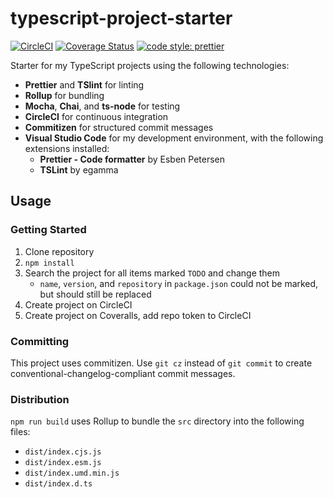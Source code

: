 [//]: # "TODO: Write new README"
[//]: # "TODO: Update/remove badges"

# typescript-project-starter

[![CircleCI](https://circleci.com/gh/jcowman2/typescript-project-starter.svg?style=svg)](https://circleci.com/gh/jcowman2/typescript-project-starter)
[![Coverage Status](https://coveralls.io/repos/github/jcowman2/typescript-project-starter/badge.svg?branch=master)](https://coveralls.io/github/jcowman2/typescript-project-starter?branch=master)
[![code style: prettier](https://img.shields.io/badge/code_style-prettier-ff69b4.svg?style=flat-square)](https://github.com/prettier/prettier)


Starter for my TypeScript projects using the following technologies:
* **Prettier** and **TSlint** for linting
* **Rollup** for bundling
* **Mocha**, **Chai**, and **ts-node** for testing
* **CircleCI** for continuous integration
* **Commitizen** for structured commit messages
* **Visual Studio Code** for my development environment, with the following extensions installed:
    * **Prettier - Code formatter** by Esben Petersen
    * **TSLint** by egamma


## Usage

### Getting Started
1. Clone repository
2. `npm install`
3. Search the project for all items marked `TODO` and change them
    * `name`, `version`, and `repository` in `package.json` could not be marked, but should still be replaced
4. Create project on CircleCI
5. Create project on Coveralls, add repo token to CircleCI

### Committing
This project uses commitizen. Use `git cz` instead of `git commit` to create conventional-changelog-compliant commit messages.

### Distribution
`npm run build` uses Rollup to bundle the `src` directory into the following files:
* `dist/index.cjs.js`
* `dist/index.esm.js`
* `dist/index.umd.min.js`
* `dist/index.d.ts`
